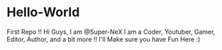 # Hello-World
First Repo !!
Hi Guys, I am @Super-NeX
I am a Coder, Youtuber, Gamer, Editor, Author, and a bit more !!
I'll Make sure you have Fun Here :)
